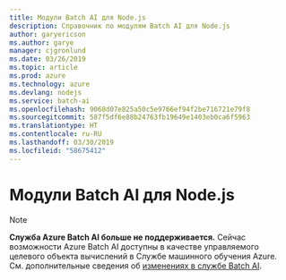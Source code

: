 ```yaml
---
title: Модули Batch AI для Node.js
description: Справочник по модулям Batch AI для Node.js
author: garyericson
ms.author: garye
manager: cjgronlund
ms.date: 03/26/2019
ms.topic: article
ms.prod: azure
ms.technology: azure
ms.devlang: nodejs
ms.service: batch-ai
ms.openlocfilehash: 9068d07e825a50c5e9766ef94f2be716721e79f8
ms.sourcegitcommit: 587f5df6e88b24763fb19649e1403eb0ca6f5963
ms.translationtype: HT
ms.contentlocale: ru-RU
ms.lasthandoff: 03/30/2019
ms.locfileid: "58675412"
---
```

# <a name="batch-ai-modules-for-nodejs"></a>Модули Batch AI для Node.js

>[!NOTE]
>**Служба Azure Batch AI больше не поддерживается.** Сейчас возможности Azure Batch AI доступны в качестве управляемого целевого объекта вычислений в Службе машинного обучения Azure. См. дополнительные сведения об [изменениях в службе Batch AI](https://aka.ms/batchai-retirement).
